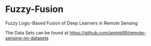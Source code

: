 # Fuzzy-Fusion
Fuzzy Logic-Based Fusion of Deep Learners in Remote Sensing

The Data Sets can be found at https://github.com/aminb99/remote-sensing-nn-datasets
